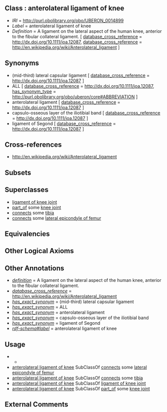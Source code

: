 
## Class : anterolateral ligament of knee

 * *IRI* = http://purl.obolibrary.org/obo/UBERON_0014899
 * *Label* = anterolateral ligament of knee
 * *Definition* = A ligament on the lateral aspect of the human knee, anterior to the fibular collateral ligament. [ [database_cross_reference](../../ef/oboInOwl#hasDbXref.md) = http://dx.doi.org/10.1111/joa.12087, [database_cross_reference](../../ef/oboInOwl#hasDbXref.md) = http://en.wikipedia.org/wiki/Anterolateral_ligament ]

## Synonyms

 * (mid-third) lateral capsular ligament [ [database_cross_reference](../../ef/oboInOwl#hasDbXref.md) = http://dx.doi.org/10.1111/joa.12087 ]
 * ALL [ [database_cross_reference](../../ef/oboInOwl#hasDbXref.md) = http://dx.doi.org/10.1111/joa.12087, [has_synonym_type](../../pe/oboInOwl#hasSynonymType.md) = http://purl.obolibrary.org/obo/uberon/core#ABBREVIATION ]
 * anterolateral ligament [ [database_cross_reference](../../ef/oboInOwl#hasDbXref.md) = http://dx.doi.org/10.1111/joa.12087 ]
 * capsulo-osseous layer of the iliotibial band [ [database_cross_reference](../../ef/oboInOwl#hasDbXref.md) = http://dx.doi.org/10.1111/joa.12087 ]
 * ligament of Segond [ [database_cross_reference](../../ef/oboInOwl#hasDbXref.md) = http://dx.doi.org/10.1111/joa.12087 ]

## Cross-references

 * http://en.wikipedia.org/wiki/Anterolateral_ligament

## Subsets


## Superclasses

 * [ligament of knee joint](../../UBERON/88/UBERON_0011088.md)
 * [part_of](../../BFO/50/BFO_0000050.md) some [knee joint](../../UBERON/85/UBERON_0001485.md)
 * [connects](../../RO/76/RO_0002176.md) some [tibia](../../UBERON/79/UBERON_0000979.md)
 * [connects](../../RO/76/RO_0002176.md) some [lateral epicondyle of femur](../../UBERON/86/UBERON_0009986.md)

## Equivalencies


## Other Logical Axioms


## Other Annotations

 * *[definition](../../IAO/15/IAO_0000115.md)* = A ligament on the lateral aspect of the human knee, anterior to the fibular collateral ligament.
 * *[database_cross_reference](../../ef/oboInOwl#hasDbXref.md)* = http://en.wikipedia.org/wiki/Anterolateral_ligament
 * *[has_exact_synonym](../../ym/oboInOwl#hasExactSynonym.md)* = (mid-third) lateral capsular ligament
 * *[has_exact_synonym](../../ym/oboInOwl#hasExactSynonym.md)* = ALL
 * *[has_exact_synonym](../../ym/oboInOwl#hasExactSynonym.md)* = anterolateral ligament
 * *[has_exact_synonym](../../ym/oboInOwl#hasExactSynonym.md)* = capsulo-osseous layer of the iliotibial band
 * *[has_exact_synonym](../../ym/oboInOwl#hasExactSynonym.md)* = ligament of Segond
 * *[rdf-schema#label](../../el/rdf-schema#label.md)* = anterolateral ligament of knee

## Usage

 * -
 * [anterolateral ligament of knee](../../UBERON/99/UBERON_0014899.md) SubClassOf [connects](../../RO/76/RO_0002176.md) some [lateral epicondyle of femur](../../UBERON/86/UBERON_0009986.md)
 * [anterolateral ligament of knee](../../UBERON/99/UBERON_0014899.md) SubClassOf [connects](../../RO/76/RO_0002176.md) some [tibia](../../UBERON/79/UBERON_0000979.md)
 * [anterolateral ligament of knee](../../UBERON/99/UBERON_0014899.md) SubClassOf [ligament of knee joint](../../UBERON/88/UBERON_0011088.md)
 * [anterolateral ligament of knee](../../UBERON/99/UBERON_0014899.md) SubClassOf [part_of](../../BFO/50/BFO_0000050.md) some [knee joint](../../UBERON/85/UBERON_0001485.md)

## External Comments

